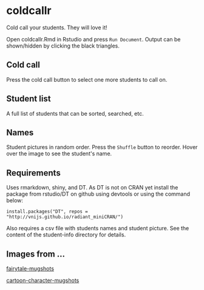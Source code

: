 # coldcallr

Cold call your students. They will love it!

Open coldcallr.Rmd in Rstudio and press `Run Document`. Output can be shown/hidden by clicking the black triangles.

## Cold call

Press the cold call button to select one more students to call on.

## Student list

A full list of students that can be sorted, searched, etc.

## Names

Student pictures in random order. Press the `Shuffle` button to reorder. Hover over the image to see the student's name.

## Requirements

Uses rmarkdown, shiny, and DT. As DT is not on CRAN yet install the package from rstudio/DT on github using devtools or using the command below:

`install.packages("DT", repos = "http://vnijs.github.io/radiant_miniCRAN/")`

Also requires a csv file with students names and student picture. See the content of the student-info directory for details.

## Images from ...

<a href="http://www.huffingtonpost.com/2014/06/09/fairytale-mugshots_n_5475538.html" target="_blank">fairytale-mugshots</a>

<a href="http://thefw.com/cartoon-character-mugshots/" target="_blank">cartoon-character-mugshots</a>
